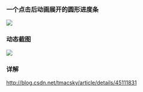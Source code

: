### 一个点击后动画展开的圆形进度条
![](https://raw.githubusercontent.com/tmacsky/CricleBarDemo/master/device-2015-03-21-174254.jpg)
### 动态截图
![](https://github.com/hloong/CricleBarDemo/blob/master/1428637518665.gif)

### 详解
http://blog.csdn.net/tmacsky/article/details/45111831
